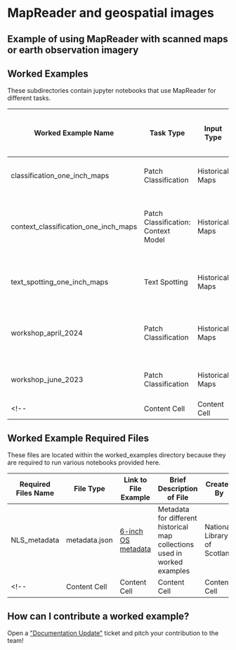 # MapReader and geospatial images 
## Example of using MapReader with scanned maps or earth observation imagery

## Worked Examples 

These subdirectories contain jupyter notebooks that use MapReader for different tasks.

| Worked Example Name  | Task Type | Input Type | Link to Input Data Source | Brief Description of What Notebook Does | Output Type | Created By |
| ------------- | ------------- | ------------- | ------------- | ------------- | ------------- | ------------- |
| classification_one_inch_maps  | Patch Classification| Historical Maps | https://cloud.maptiler.com/tiles/uk-osgb63k1885/ | Classify patches from OS 1-inch maps | MapReader patch output  | Kasra Hosseini, Rosie Wood |
| context_classification_one_inch_maps | Patch Classification: Context Model | Historical Maps | https://cloud.maptiler.com/tiles/uk-osgb63k1885/ | Classify patches from OS 1-inch maps using context models | Rosie Wood |
|text_spotting_one_inch_maps | Text Spotting | Historical Maps | https://cloud.maptiler.com/tiles/uk-osgb63k1885/ | Detect & Recognize text on OS 1-inch maps | Rosie Wood |
| workshop_april_2024 | Patch Classification | Historical Maps | https://cloud.maptiler.com/tiles/uk-osgb10k1888/ | Classify patches from OS 6-inch 2nd edition maps | Rosie Wood |
| workshop_june_2023 | Patch Classification | Historical Maps | TBC | Classify patches from OS maps | Rosie Wood, Katie McDonough |
<!--| Content Cell  | Content Cell  | Content Cell  | Content Cell  | Content Cell  | Content Cell  | Content Cell  |-->


## Worked Example Required Files

These files are located within the worked_examples directory because they are required to run various notebooks provided here.

| Required Files Name  |  File Type | Link to File Example | Brief Description of File | Created By |
| ------------- | ------------- | ------------- | ------------- | ------------- |
| NLS_metadata  | metadata.json | [6-inch OS metadata](https://github.com/Living-with-machines/MapReader/blob/main/worked_examples/geospatial/NLS_metadata/metadata_OS_Six_Inch_GB_WFS_light.json) | Metadata for different historical map collections used in worked examples | National Library of Scotland  | 
<!--| Content Cell  | Content Cell  | Content Cell  | Content Cell  | Content Cell  |-->

## How can I contribute a worked example?
Open a ["Documentation Update"](https://github.com/Living-with-machines/MapReader/issues/new?assignees=&labels=documentation&projects=&template=documentation_update.md&title=) ticket and pitch your contribution to the team!


